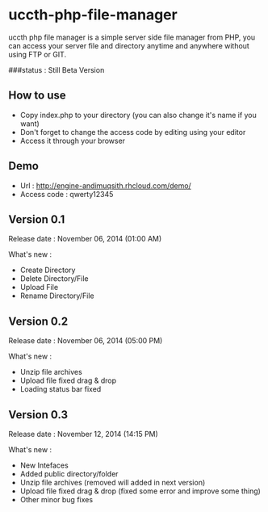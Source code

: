 uccth-php-file-manager
======================

uccth php file manager is a simple server side file manager from PHP, you can access your server file and directory anytime and anywhere without using FTP or GIT.

###status : Still Beta Version

How to use 
----------
* Copy index.php to your directory (you can also change it's name if you want)
* Don't forget to change the access code by editing using your editor
* Access it through your browser

Demo
----
* Url : http://engine-andimuqsith.rhcloud.com/demo/
* Access code : qwerty12345

Version 0.1
------------------
Release date : 
November 06, 2014 (01:00 AM)

What's new : 
* Create Directory
* Delete Directory/File
* Upload File
* Rename Directory/File

Version 0.2
------------------
Release date : 
November 06, 2014 (05:00 PM)

What's new : 
* Unzip file archives 
* Upload file fixed drag & drop
* Loading status bar fixed

Version 0.3
------------------
Release date : 
November 12, 2014 (14:15 PM)

What's new : 
* New Intefaces
* Added public directory/folder
* Unzip file archives (removed will added in next version)
* Upload file fixed drag & drop (fixed some error and improve some thing)
* Other minor bug fixes
